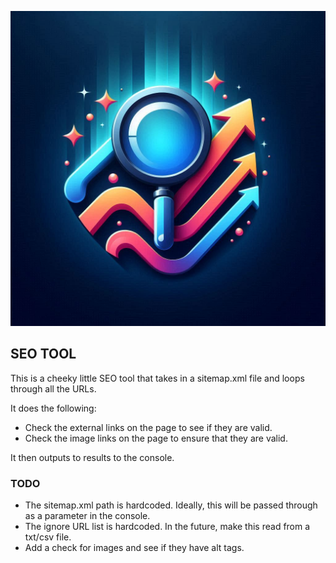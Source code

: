 ![SEO Tool](/logo.jpg)
## SEO TOOL

This is a cheeky little SEO tool that takes in a sitemap.xml file and loops through all the URLs.

It does the following:
- Check the external links on the page to see if they are valid.
- Check the image links on the page to ensure that they are valid.

It then outputs to results to the console.

### TODO
- The sitemap.xml path is hardcoded. Ideally, this will be passed through as a parameter in the console.
- The ignore URL list is hardcoded. In the future, make this read from a txt/csv file.
- Add a check for images and see if they have alt tags.